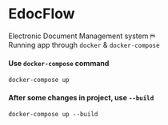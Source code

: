# EdocFlow
Electronic Document Management system &#9983;<br/>
Running app through `docker` & `docker-compose`
#### Use `docker-compose` command
```shell
docker-compose up
```
#### After some changes in project, use `--build`
```shell
docker-compose up --build
```